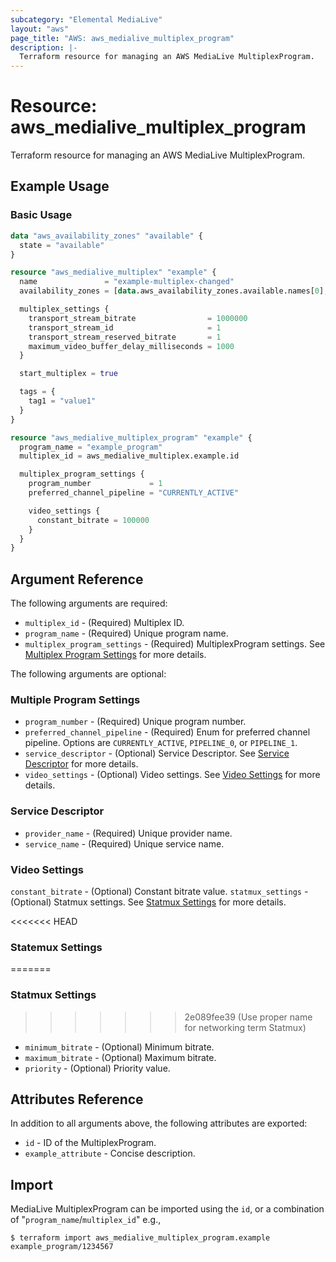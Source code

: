 ```yaml
---
subcategory: "Elemental MediaLive"
layout: "aws"
page_title: "AWS: aws_medialive_multiplex_program"
description: |-
  Terraform resource for managing an AWS MediaLive MultiplexProgram.
---
```


# Resource: aws_medialive_multiplex_program

Terraform resource for managing an AWS MediaLive MultiplexProgram.

## Example Usage

### Basic Usage

```terraform
data "aws_availability_zones" "available" {
  state = "available"
}

resource "aws_medialive_multiplex" "example" {
  name               = "example-multiplex-changed"
  availability_zones = [data.aws_availability_zones.available.names[0], data.aws_availability_zones.available.names[1]]

  multiplex_settings {
    transport_stream_bitrate                = 1000000
    transport_stream_id                     = 1
    transport_stream_reserved_bitrate       = 1
    maximum_video_buffer_delay_milliseconds = 1000
  }

  start_multiplex = true

  tags = {
    tag1 = "value1"
  }
}

resource "aws_medialive_multiplex_program" "example" {
  program_name = "example_program"
  multiplex_id = aws_medialive_multiplex.example.id

  multiplex_program_settings {
    program_number             = 1
    preferred_channel_pipeline = "CURRENTLY_ACTIVE"

    video_settings {
      constant_bitrate = 100000
    }
  }
}
```

## Argument Reference

The following arguments are required:

* `multiplex_id` - (Required) Multiplex ID.
* `program_name` - (Required) Unique program name.
* `multiplex_program_settings` - (Required) MultiplexProgram settings. See [Multiplex Program Settings](#multiple-program-settings) for more details.

The following arguments are optional:

### Multiple Program Settings

* `program_number` - (Required) Unique program number.
* `preferred_channel_pipeline` - (Required) Enum for preferred channel pipeline. Options are `CURRENTLY_ACTIVE`, `PIPELINE_0`, or `PIPELINE_1`.
* `service_descriptor` - (Optional) Service Descriptor. See [Service Descriptor](#service-descriptor) for more details.
* `video_settings` - (Optional) Video settings. See [Video Settings](#video-settings) for more details.

### Service Descriptor

* `provider_name` - (Required) Unique provider name.
* `service_name` - (Required) Unique service name.

### Video Settings

`constant_bitrate` - (Optional) Constant bitrate value.
`statmux_settings` - (Optional) Statmux settings. See [Statmux Settings](#statmux-settings) for more details.

<<<<<<< HEAD
### Statemux Settings
=======

### Statmux Settings
>>>>>>> 2e089fee39 (Use proper name for networking term Statmux)

* `minimum_bitrate` - (Optional) Minimum bitrate.
* `maximum_bitrate` - (Optional) Maximum bitrate.
* `priority` - (Optional) Priority value.

## Attributes Reference

In addition to all arguments above, the following attributes are exported:

* `id` - ID of the MultiplexProgram.
* `example_attribute` - Concise description.

## Import

MediaLive MultiplexProgram can be imported using the `id`, or a combination of "`program_name`/`multiplex_id`" e.g.,

```
$ terraform import aws_medialive_multiplex_program.example example_program/1234567
```
